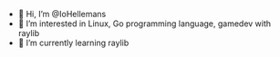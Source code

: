 - 👋 Hi, I’m @IoHellemans
- 👀 I’m interested in Linux, Go programming language, gamedev with raylib
- 🌱 I’m currently learning raylib

<!---
IoHellemans/IoHellemans is a ✨ special ✨ repository because its `README.md` (this file) appears on your GitHub profile.
You can click the Preview link to take a look at your changes.
--->

